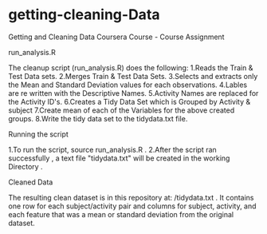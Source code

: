 # getting-cleaning-Data
Getting and Cleaning Data  Coursera Course - Course Assignment 

run_analysis.R

The cleanup script (run_analysis.R) does the following:
1.Reads the Train & Test Data sets.
2.Merges Train & Test Data Sets.
3.Selects and extracts only the Mean and Standard Deviation values for each observations.
4.Lables are re written with the Descriptive Names.
5.Activity Names are replaced for the Activity ID's.
6.Creates a Tidy Data Set which is Grouped by Activity & subject
7.Create mean of each of the Variables for the above created groups.
8.Write the tidy data set to the tidydata.txt file. 

Running the script

1.To run the script, source  run_analysis.R .
2.After the script ran successfully , a text file "tidydata.txt" will be created in the working Directory . 


Cleaned Data

The resulting clean dataset is in this repository at:  <Working Dir>/tidydata.txt . It contains one row for each subject/activity pair and columns for subject, activity, and each feature that was a mean or standard deviation from the original dataset.
